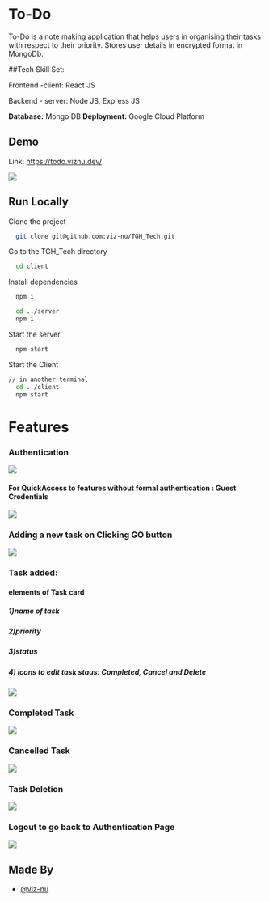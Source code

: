 # To-Do

To-Do is a note making application that helps users in organising their tasks with respect to their priority. Stores user details in encrypted format in MongoDb.

##Tech Skill Set: 

Frontend -client: React JS

Backend - server: Node JS, Express JS

**Database:** Mongo DB
**Deployment:** Google Cloud Platform
  
## Demo

Link:  https://todo.viznu.dev/

![](https://github.com/viz-nu/TGH_Tech/blob/main/To-do_images/4.jpeg)
## Run Locally

Clone the project

```bash
  git clone git@github.com:viz-nu/TGH_Tech.git
```

Go to the TGH_Tech directory

```bash
  cd client
```

Install dependencies

```bash
  npm i 
```

```bash
  cd ../server
  npm i
```

Start the server

```bash
  npm start
```
Start the Client

```bash
// in another terminal
  cd ../client
  npm start
```

  
# Features

### Authentication
![](https://github.com/viz-nu/TGH_Tech/blob/main/To-do_images/1.jpeg)
#### For QuickAccess to features without formal authentication : Guest Credentials
![](https://github.com/viz-nu/TGH_Tech/blob/main/To-do_images/7.jpeg)
### Adding a new task on Clicking GO button
![](https://github.com/viz-nu/TGH_Tech/blob/main/To-do_images/2.jpeg)
### Task added: 
#### elements of Task card 
##### 1)name of task
##### 2)priority
##### 3)status
##### 4) icons to edit task staus: Completed, Cancel and Delete 
![](https://github.com/viz-nu/TGH_Tech/blob/main/To-do_images/3.jpeg)
 
### Completed Task
![](https://github.com/viz-nu/TGH_Tech/blob/main/To-do_images/4.jpeg)
### Cancelled Task
![](https://github.com/viz-nu/TGH_Tech/blob/main/To-do_images/5.jpeg)
### Task Deletion
![](https://github.com/viz-nu/TGH_Tech/blob/main/To-do_images/6.jpeg)
### Logout to go back to Authentication Page
![](https://github.com/viz-nu/TGH_Tech/blob/main/To-do_images/2.jpeg)
## Made By

- [@viz-nu](https://github.com/viz-nu)

  
